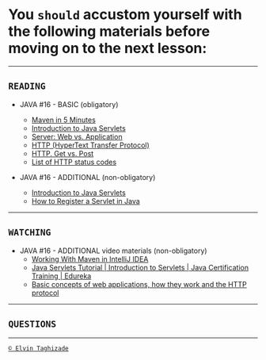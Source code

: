 # You `should` accustom yourself with the following materials before moving on to the next lesson:
---

## `READING`

- JAVA #16 - BASIC (obligatory)
    - [Maven in 5 Minutes](http://people.apache.org/~ltheussl/maven-stage-site/guides/getting-started/maven-in-five-minutes.html)
    - [Introduction to Java Servlets](https://www.geeksforgeeks.org/introduction-java-servlets/)
    - [Server: Web vs. Application](https://www.javatpoint.com/server-web-vs-application)
    - [HTTP (HyperText Transfer Protocol)](https://www.javatpoint.com/http)
    - [HTTP. Get vs. Post](https://www.javatpoint.com/get-vs-post)
    - [List of HTTP status codes](https://en.wikipedia.org/wiki/List_of_HTTP_status_codes)

- JAVA #16 - ADDITIONAL (non-obligatory)
    - [Introduction to Java Servlets](https://www.baeldung.com/intro-to-servlets)
    - [How to Register a Servlet in Java ](https://www.baeldung.com/register-servlet)

 ---

## `WATCHING`

- JAVA #16 - ADDITIONAL video materials (non-obligatory)
    - [Working With Maven in IntelliJ IDEA](https://www.youtube.com/watch?v=pt3uB0sd5kY)
    - [Java Servlets Tutorial | Introduction to Servlets | Java Certification Training | Edureka](https://www.youtube.com/watch?v=ewiOaDitBBw)
    - [Basic concepts of web applications, how they work and the HTTP protocol](https://www.youtube.com/watch?v=RsQ1tFLwldY)

---

## `QUESTIONS`

---

[`© Elvin Taghizade`](elvintaghiyev184@gmail.com)